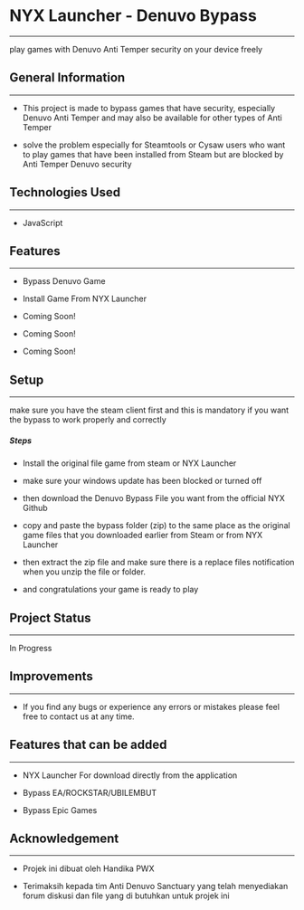 <h1>NYX Launcher - Denuvo Bypass</h1>
<hr><p>play games with Denuvo Anti Temper security on your device freely</p><h2>General Information</h2>
<hr><ul>
<li>This project is made to bypass games that have security, especially Denuvo Anti Temper and may also be available for other types of Anti Temper</li>
</ul><ul>
<li>solve the problem especially for Steamtools or Cysaw users who want to play games that have been installed from Steam but are blocked by Anti Temper Denuvo security</li>
</ul><h2>Technologies Used</h2>
<hr><ul>
<li>JavaScript</li>
</ul><h2>Features</h2>
<hr><ul>
<li>Bypass Denuvo Game</li>
</ul><ul>
<li>Install Game From NYX Launcher</li>
</ul><ul>
<li>Coming Soon!</li>
</ul><ul>
<li>Coming Soon!</li>
</ul><ul>
<li>Coming Soon!</li>
</ul><h2>Setup</h2>
<hr><p>make sure you have the steam client first and this is mandatory if you want the bypass to work properly and correctly</p><h5>Steps</h5><ul>
<li>Install the original file game from steam or NYX Launcher</li>
</ul><ul>
<li>make sure your windows update has been blocked or turned off</li>
</ul><ul>
<li>then download the Denuvo Bypass File you want from the official NYX Github</li>
</ul><ul>
<li>copy and paste the bypass folder (zip) to the same place as the original game files that you downloaded earlier from Steam or from NYX Launcher</li>
</ul><ul>
<li>then extract the zip file and make sure there is a replace files notification when you unzip the file or folder.</li>
</ul><ul>
<li>and congratulations your game is ready to play</li>
</ul><h2>Project Status</h2>
<hr><p>In Progress</p><h2>Improvements</h2>
<hr><ul>
<li>If you find any bugs or experience any errors or mistakes please feel free to contact us at any time.</li>
</ul><h2>Features that can be added</h2>
<hr><ul>
<li>NYX Launcher For download directly from the application</li>
</ul><ul>
<li>Bypass EA/ROCKSTAR/UBILEMBUT</li>
</ul><ul>
<li>Bypass Epic Games</li>
</ul><h2>Acknowledgement</h2>
<hr><ul>
<li>Projek ini dibuat oleh Handika PWX</li>
</ul><ul>
<li>Terimaksih kepada tim Anti Denuvo Sanctuary yang telah menyediakan forum diskusi dan file yang di butuhkan untuk projek ini</li>
</ul>
